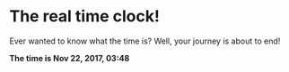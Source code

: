 # The real time clock!

Ever wanted to know what the time is? Well, your journey is about to end!

**The time is Nov 22, 2017, 03:48**
